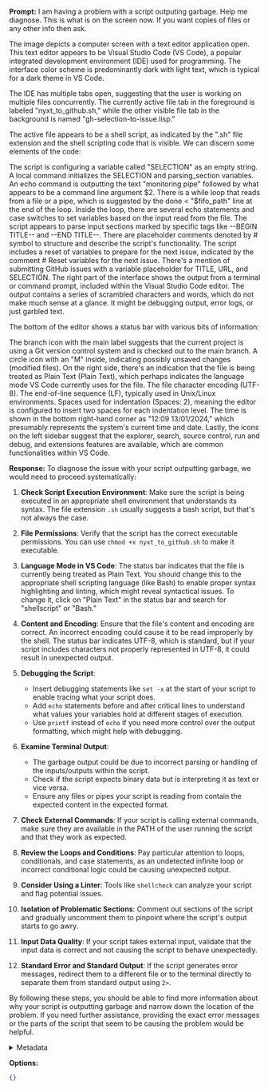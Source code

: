 **Prompt:**
I am having a problem with a script outputing garbage. Help me diagnose. This is what is on the screen now. If you want copies of files or any other info then ask.

The image depicts a computer screen with a text editor application open. This text editor appears to be Visual Studio Code (VS Code), a popular integrated development environment (IDE) used for programming. The interface color scheme is predominantly dark with light text, which is typical for a dark theme in VS Code.

The IDE has multiple tabs open, suggesting that the user is working on multiple files concurrently. The currently active file tab in the foreground is labeled "nyxt_to_github.sh," while the other visible file tab in the background is named "gh-selection-to-issue.lisp."

The active file appears to be a shell script, as indicated by the ".sh" file extension and the shell scripting code that is visible. We can discern some elements of the code:

The script is configuring a variable called "SELECTION" as an empty string.
A local command initializes the SELECTION and parsing_section variables.
An echo command is outputting the text "monitoring pipe" followed by what appears to be a command line argument $2.
There is a while loop that reads from a file or a pipe, which is suggested by the done < "$fifo_path" line at the end of the loop.
Inside the loop, there are several echo statements and case switches to set variables based on the input read from the file.
The script appears to parse input sections marked by specific tags like --BEGIN TITLE-- and --END TITLE--.
There are placeholder comments denoted by # symbol to structure and describe the script's functionality.
The script includes a reset of variables to prepare for the next issue, indicated by the comment # Reset variables for the next issue.
There's a mention of submitting GitHub issues with a variable placeholder for TITLE, URL, and SELECTION.
The right part of the interface shows the output from a terminal or command prompt, included within the Visual Studio Code editor. The output contains a series of scrambled characters and words, which do not make much sense at a glance. It might be debugging output, error logs, or just garbled text.

The bottom of the editor shows a status bar with various bits of information:

The branch icon with the main label suggests that the current project is using a Git version control system and is checked out to the main branch.
A circle icon with an "M" inside, indicating possibly unsaved changes (modified files).
On the right side, there's an indication that the file is being treated as Plain Text (Plain Text), which perhaps indicates the language mode VS Code currently uses for the file.
The file character encoding (UTF-8).
The end-of-line sequence (LF), typically used in Unix/Linux environments.
Spaces used for indentation (Spaces: 2), meaning the editor is configured to insert two spaces for each indentation level.
The time is shown in the bottom right-hand corner as "12:09 13/01/2024," which presumably represents the system's current time and date.
Lastly, the icons on the left sidebar suggest that the explorer, search, source control, run and debug, and extensions features are available, which are common functionalities within VS Code.

**Response:**
To diagnose the issue with your script outputting garbage, we would need to proceed systematically:

1. **Check Script Execution Environment**: Make sure the script is being executed in an appropriate shell environment that understands its syntax. The file extension `.sh` usually suggests a bash script, but that's not always the case.

2. **File Permissions**: Verify that the script has the correct executable permissions. You can use `chmod +x nyxt_to_github.sh` to make it executable.

3. **Language Mode in VS Code**: The status bar indicates that the file is currently being treated as Plain Text. You should change this to the appropriate shell scripting language (like Bash) to enable proper syntax highlighting and linting, which might reveal syntactical issues. To change it, click on "Plain Text" in the status bar and search for "shellscript" or "Bash."

4. **Content and Encoding**: Ensure that the file's content and encoding are correct. An incorrect encoding could cause it to be read improperly by the shell. The status bar indicates UTF-8, which is standard, but if your script includes characters not properly represented in UTF-8, it could result in unexpected output.

5. **Debugging the Script**:
    - Insert debugging statements like `set -x` at the start of your script to enable tracing what your script does.
    - Add `echo` statements before and after critical lines to understand what values your variables hold at different stages of execution.
    - Use `printf` instead of `echo` if you need more control over the output formatting, which might help with debugging.

6. **Examine Terminal Output**:
    - The garbage output could be due to incorrect parsing or handling of the inputs/outputs within the script.
    - Check if the script expects binary data but is interpreting it as text or vice versa.
    - Ensure any files or pipes your script is reading from contain the expected content in the expected format.

7. **Check External Commands**: If your script is calling external commands, make sure they are available in the PATH of the user running the script and that they work as expected.

8. **Review the Loops and Conditions**: Pay particular attention to loops, conditionals, and case statements, as an undetected infinite loop or incorrect conditional logic could be causing unexpected output.

9. **Consider Using a Linter**: Tools like `shellcheck` can analyze your script and flag potential issues.

10. **Isolation of Problematic Sections**: Comment out sections of the script and gradually uncomment them to pinpoint where the script's output starts to go awry.

11. **Input Data Quality**: If your script takes external input, validate that the input data is correct and not causing the script to behave unexpectedly.

12. **Standard Error and Standard Output**: If the script generates error messages, redirect them to a different file or to the terminal directly to separate them from standard output using `2>`.

By following these steps, you should be able to find more information about why your script is outputting garbage and narrow down the location of the problem. If you need further assistance, providing the exact error messages or the parts of the script that seem to be causing the problem would be helpful.

<details><summary>Metadata</summary>

- Duration: 34822 ms
- Datetime: 2024-01-13T12:17:14.889102
- Model: gpt-4-1106-preview

</details>

**Options:**
```json
{}
```

